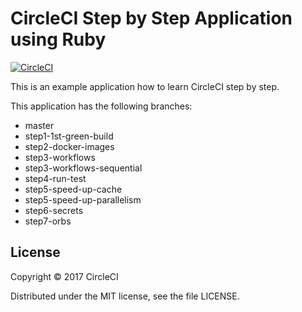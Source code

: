 # CircleCI Step by Step Application using Ruby
[![CircleCI](https://circleci.com/gh/kurumai/circleci-step-by-step-ruby/tree/step4-run-test.svg?style=svg)](https://circleci.com/gh/kurumai/circleci-step-by-step-ruby/tree/step4-run-test)

This is an example application how to learn CircleCI step by step.

This application has the following branches: 

- master
- step1-1st-green-build
- step2-docker-images
- step3-workflows
- step3-workflows-sequential
- step4-run-test
- step5-speed-up-cache
- step5-speed-up-parallelism
- step6-secrets
- step7-orbs

## License

Copyright © 2017 CircleCI

Distributed under the MIT license, see the file LICENSE.


